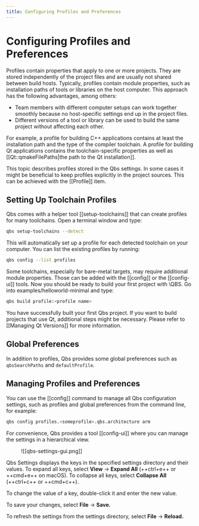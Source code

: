 ```yaml
---
title: Configuring Profiles and Preferences
---
```


# Configuring Profiles and Preferences

Profiles contain properties that apply to one or more projects. They are
stored independently of the project files and are usually not shared between
build hosts. Typically, profiles contain module properties, such as
installation paths of tools or libraries on the host computer. This approach
has the following advantages, among others:


- Team members with different computer setups can work together
        smoothly because no host-specific settings end up in the project
        files.
- Different versions of a tool or library can be used to build the
        same project without affecting each other.


For example, a profile for building C++ applications contains at least the
installation path and the type of the compiler toolchain. A profile for
building Qt applications contains the toolchain-specific properties as well
as [[Qt::qmakeFilePaths|the path to the Qt installation]].

This topic describes profiles stored in the Qbs settings. In some cases it
might be beneficial to keep profiles explicitly in the project sources. This
can be achieved with the [[Profile]] item.

## Setting Up Toolchain Profiles

Qbs comes with a helper tool [[setup-toolchains]] that can
create profiles for many toolchains. Open a terminal window and type:

```sh
qbs setup-toolchains --detect
```

This will automatically set up a profile for each detected toolchain on your
computer. You can list the existing profiles by running:

```sh
qbs config --list profiles
```

Some toolchains, especially for bare-metal targets, may require additional
module properties. Those can be added with the [[config]] or the
[[config-ui]] tools. Now you should be ready to build your first project
with \QBS. Go into examples/helloworld-minimal and type:

```sh
qbs build profile:<profile name>
```

You have successfully built your first Qbs project. If you want to build
projects that use Qt, additional steps might be necessary. Please refer to
[[Managing Qt Versions]] for more information.

## Global Preferences

In addition to profiles, Qbs provides some global preferences such as `qbsSearchPaths` and `defaultProfile`.

## Managing Profiles and Preferences

You can use the [[config]] command to manage all Qbs configuration
settings, such as profiles and global preferences from the command line,
for example:

```sh
qbs config profiles.<someprofile>.qbs.architecture arm
```

For convenience, Qbs provides a tool [[config-ui]] where you can manage the
settings in a hierarchical view.

<figure markdown="span">
    ![[qbs-settings-gui.png]]
</figure>

Qbs Settings displays the keys in the specified settings directory and
their values. To expand all keys, select **View** →
**Expand All** (++ctrl+e++ or ++cmd+e++ on macOS). To collapse
all keys, select **Collapse All** (++ctrl+c++ or ++cmd+c++).

To change the value of a key, double-click it and enter the new value.

To save your changes, select **File** → **Save.**

To refresh the settings from the settings directory, select **File**
→ **Reload.**
